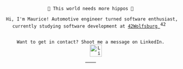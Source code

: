<div align="center">
  <p>
    <code> 🦛 This world needs more hippos 🦛 </code>
  </p>
  <p>
    <code> Hi, I'm Maurice! Automotive engineer turned software enthusiast, currently studying software development at <a href= "https://42wolfsburg.de/">42Wolfsburg <img width="16px" alt="42Logo" src="https://github.com/Mowriez/Mowriez/assets/47814311/c4339e9c-8060-4980-9aa6-f95d0484b510"/></a> 
    </code>
  </p>


  <p align="center">
    <code> Want to get in contact? Shoot me a message on LinkedIn. 
    <a href="https://www.linkedin.com/in/mtrautne/"><img width="32px" alt="LinkedIn" title="Find me on Linkedin" src="https://i.imgur.com/QtuMZjB.png"/>
    </a>
</p>
</div>
